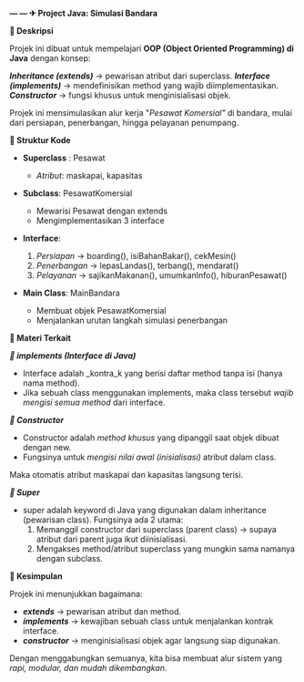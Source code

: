 **— — ✈ Project Java: Simulasi Bandara**

**📌 Deskripsi** 

Projek ini dibuat untuk mempelajari **OOP (Object Oriented Programming) di Java** dengan konsep:

_**Inheritance (extends)**_ → pewarisan atribut dari superclass.
_**Interface (implements)**_ → mendefinisikan method yang wajib diimplementasikan.
_**Constructor**_ → fungsi khusus untuk menginisialisasi objek.

Projek ini mensimulasikan alur kerja "_Pesawat Komersial"_ di bandara, mulai dari persiapan, penerbangan, hingga pelayanan penumpang.

**📂 Struktur Kode**

* **Superclass** : Pesawat

  * _Atribut_: maskapai, kapasitas

* **Subclass**: PesawatKomersial

  * Mewarisi Pesawat dengan extends
  * Mengimplementasikan 3 interface

* **Interface**:

  1. _Persiapan_ → boarding(), isiBahanBakar(), cekMesin()
  2. _Penerbangan_ → lepasLandas(), terbang(), mendarat()
  3. _Pelayanan_ → sajikanMakanan(), umumkanInfo(), hiburanPesawat()

* **Main Class**: MainBandara

  * Membuat objek PesawatKomersial
  * Menjalankan urutan langkah simulasi penerbangan


**📘 Materi Terkait**

_**🔹 implements (Interface di Java)**_

* Interface adalah _kontra_k yang berisi daftar method tanpa isi (hanya nama method).
* Jika sebuah class menggunakan implements, maka class tersebut _wajib mengisi semua method_ dari interface.

_**🔹 Constructor**_

* Constructor adalah *method khusus* yang dipanggil saat objek dibuat dengan new.
* Fungsinya untuk *mengisi nilai awal (inisialisasi)* atribut dalam class.

Maka otomatis atribut maskapai dan kapasitas langsung terisi.

_**🔹 Super**_

* super adalah keyword di Java yang digunakan dalam inheritance (pewarisan class).
Fungsinya ada 2 utama:
    1. Memanggil constructor dari superclass (parent class) → supaya atribut dari parent juga ikut diinisialisasi.
    2. Mengakses method/atribut superclass yang mungkin sama namanya dengan subclass.

**📌 Kesimpulan**

Projek ini menunjukkan bagaimana:

* **_extends_** → pewarisan atribut dan method.
* **_implements_** → kewajiban sebuah class untuk menjalankan kontrak interface.
* **_constructor_** → menginisialisasi objek agar langsung siap digunakan.

Dengan menggabungkan semuanya, kita bisa membuat alur sistem yang *rapi, modular, dan mudah dikembangkan*.
